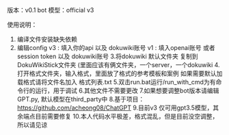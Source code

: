 版本：v0.1
bot 模型：official v3

使用说明：
1. 编译文件安装缺失依赖
2. 编辑config
	v3 : 填入你的api 以及 dokuwiki账号
	v1 : 填入openai账号 或者 session token 以及 dokuwiki账号
3.将dokuwiki 默认文件夹 复制到 DokuWikiStick文件夹 (里面应该有俩文件夹，一个server，一个dokuwiki
4.打开格式文件夹，输入格式，里面放了格式的参考模板和案例 如果需要默认加载格式请将文件名加入 格式列表.txt
5.双击run.bat运行/run_with_cmd为有命令行的运行，用于调试
6.其他文件不需要更改
7.如果想要调整bot版本请编辑GPT.py, 默认模型在third_party中
8.基于项目：https://github.com/acheong08/ChatGPT
9.目前v3 仅可用gpt3.5模型，其余端点目前需要修复
10.本人代码水平极差，格式混乱，但是目前没空调整，所以请见谅